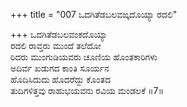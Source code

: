 +++
title = "007 ಒದಗಿತೆಡಬಲವಙ್ಕದೊಯ್ಯಾ ರದಲಿ"

+++
ಒದಗಿತೆಡಬಲವಂಕದೊಯ್ಯಾ  
ರದಲಿ ರಾವ್ತರು ಮುಂದೆ ತಲೆದೋ  
ರಿದರು ಮುಂಗುಡಿಯವರು ಚೂಣಿಯ ಹೊಂತಕಾರಿಗಳು  
ಅದಿರ್ವ ಖಡುಗದ ಕಾಂತಿ ಸೂರ್ಯನ  
ಹೊದಿಸಿದುದು ಹೊದರೆದ್ದು ಕೊಂತದ  
ತುದಿಗಳಿತ್ತವು ರಾಹುಭಯವನು ರವಿಯ ಮಂಡಲಕೆ    ॥7॥
